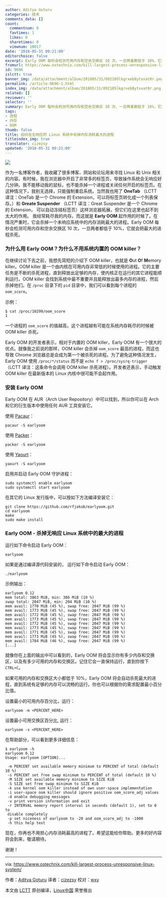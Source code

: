 ```yaml
---
author: Aditya Goturu
categories: 技术
comments_data: []
count:
  commentnum: 0
  favtimes: 1
  likes: 0
  sharetimes: 0
  viewnum: 10017
date: '2018-05-31 09:21:00'
editorchoice: false
excerpt: Early OOM 每秒会检测可用内存和空余交换区 10 次，一旦两者都低于 10%，它就会把最大的进程杀死。
fromurl: https://www.ostechnix.com/kill-largest-process-unresponsive-linux-system/
id: 9696
islctt: true
banner_img: /data/attachment/album/201805/31/092105lkgrxeb8ytxxat8r.png
permalink: /article-9696-1.html
index_img: /data/attachment/album/201805/31/092105lkgrxeb8ytxxat8r.png.thumb.jpg
related: []
reviewer: ''
selector: ''
summary: Early OOM 每秒会检测可用内存和空余交换区 10 次，一旦两者都低于 10%，它就会把最大的进程杀死。
tags:
- 进程
- 内存
- OOM
thumb: false
title: 如何在无响应的 Linux 系统中杀掉内存消耗最大的进程
titleindex_img: true
translator: cizezsy
updated: '2018-05-31 09:21:00'
---
```


![](/data/attachment/album/201805/31/092105lkgrxeb8ytxxat8r.png)


作为一名博客作者，我收藏了很多博客、网站和论坛用来寻找 Linux 和 Unix 相关的内容。有时候，我在浏览器中开启了非常多的标签页，导致操作系统会无响应好几分钟。我不能移动我的鼠标，也不能杀掉一个进程或关闭任何开启的标签页。在这种情况下，我别无选择，只能强制重启系统。当然我也用了 **OneTab** （LCTT 译注：OneTab 是一个 Chrome 的 Extension，可以将标签页转化成一个列表保存。）和 **Greate Suspender** （LCTT 译注：Great Suspender 是一个 Chrome 的 Extension， 可以自动冻结标签页）这样浏览器拓展，但它们在这里也起不到太大的作用。 我经常耗尽我的内存。而这就是 **Early OOM** 起作用的时候了。在情况严重时，它会杀掉一个未响应系统中的内存消耗最大的进程。Early OOM 每秒会检测可用内存和空余交换区 10 次，一旦两者都低于 10%，它就会把最大的进程杀死。


### 为什么用 Early OOM？为什么不用系统内置的 OOM killer？


在继续讨论下去之前，我想先简短的介绍下 OOM killer，也就是 **O**ut **O**f **M**emory killer。OOM killer 是一个由内核在可用内存非常低的时候使用的进程。它的主要任务是不断的杀死进程，直到释放出足够的内存，使内核正在运行的其它进程能顺利运行。OOM killer 会找到系统中最不重要并且能释放出最多内存的进程，然后杀掉他们。在 `/proc` 目录下的 `pid` 目录中，我们可以看到每个进程的 `oom_score`。


示例：



```
$ cat /proc/10299/oom_score
1

```

一个进程的 `oom_score` 的值越高，这个进程越有可能在系统内存耗尽的时候被 OOM killer 杀死。


Early OOM 的开发者表示，相对于内置的 OOM killer，Early OOM 有一个很大的优点。就像我之前说的那样，OOM killer 会杀掉 `oom_score` 最高的进程，而这也导致 Chrome 浏览器总是会成为第一个被杀死的进程。为了避免这种情况发生，Early OOM 使用 `/proc/*/status` 而不是 `echo f > /proc/sysrq-trigger`（LCTT 译注：这条命令会调用 OOM killer 杀死进程）。开发者还表示，手动触发 OOM killer 在最新版本的 Linux 内核中很可能不会起作用。


### 安装 Early OOM


Early OOM 在 AUR（Arch User Repository）中可以找到，所以你可以在 Arch 和它的衍生版本中使用任何 AUR 工具安装它。


使用 [Pacaur](https://www.ostechnix.com/install-pacaur-arch-linux/)：



```
pacaur -S earlyoom

```

使用 [Packer](https://www.ostechnix.com/install-packer-arch-linux-2/)：



```
packer -S earlyoom

```

使用 [Yaourt](https://www.ostechnix.com/install-yaourt-arch-linux/)：



```
yaourt -S earlyoom

```

启用并启动 Early OOM 守护进程：



```
sudo systemctl enable earlyoom
sudo systemctl start earlyoom

```

在其它的 Linux 发行版中，可以按如下方法编译安装它：



```
git clone https://github.com/rfjakob/earlyoom.git
cd earlyoom
make
sudo make install

```

### Early OOM - 杀掉无响应 Linux 系统中的最大的进程


运行如下命令启动 Early OOM：



```
earlyoom

```

如果是通过编译源代码安装的， 运行如下命令启动 Early OOM：



```
./earlyoom

```

示例输出：



```
earlyoom 0.12
mem total: 3863 MiB, min: 386 MiB (10 %)
swap total: 2047 MiB, min: 204 MiB (10 %)
mem avail: 1770 MiB (45 %), swap free: 2047 MiB (99 %)
mem avail: 1773 MiB (45 %), swap free: 2047 MiB (99 %)
mem avail: 1772 MiB (45 %), swap free: 2047 MiB (99 %)
mem avail: 1773 MiB (45 %), swap free: 2047 MiB (99 %)
mem avail: 1772 MiB (45 %), swap free: 2047 MiB (99 %)
mem avail: 1773 MiB (45 %), swap free: 2047 MiB (99 %)
mem avail: 1771 MiB (45 %), swap free: 2047 MiB (99 %)
mem avail: 1773 MiB (45 %), swap free: 2047 MiB (99 %)
mem avail: 1784 MiB (46 %), swap free: 2047 MiB (99 %)
[...]

```

就像你在上面的输出中可以看到的，Early OOM 将会显示你有多少内存和交换区，以及有多少可用的内存和交换区。记住它会一直保持运行，直到你按下 `CTRL+C`。


如果可用的内存和交换区大小都低于 10%，Early OOM 将会自动杀死最大的进程，直到系统有足够的内存可以流畅的运行。你也可以根据你的需求配置最小百分比值。


设置最小的可用内存百分比，运行：



```
earlyoom -m <PERCENT_HERE>

```

设置最小可用交换区百分比, 运行：



```
earlyoom -s <PERCENT_HERE>

```

在帮助部分，可以看到更多详细信息：



```
$ earlyoom -h
earlyoom 0.12
Usage: earlyoom [OPTION]...

 -m PERCENT set available memory minimum to PERCENT of total (default 10 %)
 -s PERCENT set free swap minimum to PERCENT of total (default 10 %)
 -M SIZE set available memory minimum to SIZE KiB
 -S SIZE set free swap minimum to SIZE KiB
 -k use kernel oom killer instead of own user-space implementation
 -i user-space oom killer should ignore positive oom_score_adj values
 -d enable debugging messages
 -v print version information and exit
 -r INTERVAL memory report interval in seconds (default 1), set to 0 to
 disable completely
 -p set niceness of earlyoom to -20 and oom_score_adj to -1000
 -h this help text

```

现在，你再也不用担心内存消耗最高的进程了。希望这能给你帮助。更多的好内容将会到来，敬请期待。


谢谢！




---


via: <https://www.ostechnix.com/kill-largest-process-unresponsive-linux-system/>


作者：[Aditya Goturu](https://www.ostechnix.com) 译者：[cizezsy](https://github.com/cizezsy) 校对：[wxy](https://github.com/wxy)


本文由 [LCTT](https://github.com/LCTT/TranslateProject) 原创编译，[Linux中国](https://linux.cn/) 荣誉推出